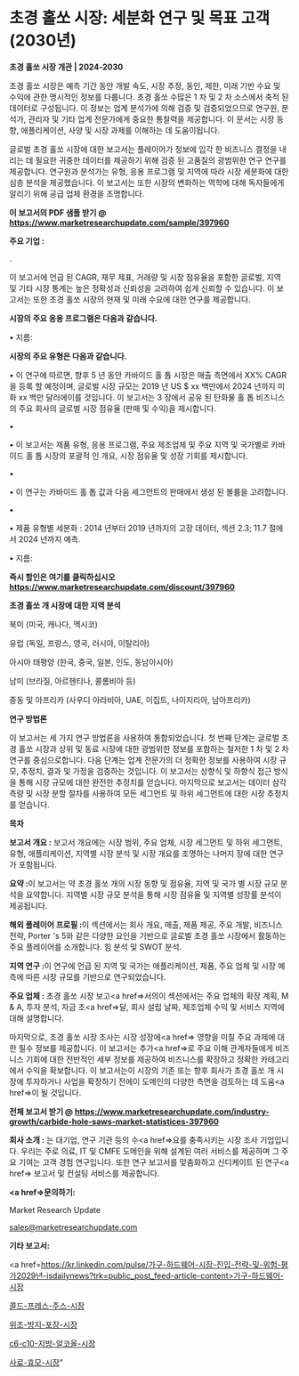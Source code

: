 # 초경 홀쏘 시장: 세분화 연구 및 목표 고객(2030년)

<strong>초경 홀쏘 시장 개관 | 2024-2030</strong>

초경 홀쏘 시장은 예측 기간 동안 개발 속도, 시장 추정, 동인, 제한, 미래 기반 수요 및 수익에 관한 명시적인 정보를 다룹니다.  초경 홀쏘  수많은 1 차 및 2 차 소스에서 축적 된 데이터로 구성됩니다. 이 정보는 업계 분석가에 의해 검증 및 검증되었으므로 연구원, 분석가, 관리자 및 기타 업계 전문가에게 중요한 통찰력을 제공합니다. 이 문서는 시장 동향, 애플리케이션, 사양 및 시장 과제를 이해하는 데 도움이됩니다.

글로벌 초경 홀쏘 시장에 대한 보고서는 플레이어가 정보에 입각 한 비즈니스 결정을 내리는 데 필요한 귀중한 데이터를 제공하기 위해 검증 된 고품질의 광범위한 연구 연구를 제공합니다. 연구원과 분석가는 유형, 응용 프로그램 및 지역에 따라 시장 세분화에 대한 심층 분석을 제공했습니다. 이 보고서는 또한 시장의 변화하는 역학에 대해 독자들에게 알리기 위해 공급 업체 환경을 조명합니다.



<strong>이 보고서의 PDF 샘플 받기 @ <a href=https://www.marketresearchupdate.com/sample/397960>https://www.marketresearchupdate.com/sample/397960</a></strong>



<strong>주요 기업 :</strong>

.

이 보고서에 언급 된 CAGR, 재무 제표, 거래량 및 시장 점유율을 포함한 글로벌, 지역 및 기타 시장 통계는 높은 정확성과 신뢰성을 고려하여 쉽게 신뢰할 수 있습니다. 이 보고서는 또한 초경 홀쏘 시장의 현재 및 미래 수요에 대한 연구를 제공합니다.



<strong>시장의 주요 응용 프로그램은 다음과 같습니다.</strong>

• 지름:



<strong>시장의 주요 유형은 다음과 같습니다.</strong>

• 이 연구에 따르면, 향후 5 년 동안 카바이드 홀 톱 시장은 매출 측면에서 XX% CAGR을 등록 할 예정이며, 글로벌 시장 규모는 2019 년 US $ xx 백만에서 2024 년까지 미화 xx 백만 달러에이를 것입니다. 이 보고서는 3 장에서 공유 된 탄화물 홀 톱 비즈니스의 주요 회사의 글로벌 시장 점유율 (판매 및 수익)을 제시합니다.

• 

• 이 보고서는 제품 유형, 응용 프로그램, 주요 제조업체 및 주요 지역 및 국가별로 카바이드 홀 톱 시장의 포괄적 인 개요, 시장 점유율 및 성장 기회를 제시합니다.

• 

• 이 연구는 카바이드 홀 톱 값과 다음 세그먼트의 판매에서 생성 된 볼륨을 고려합니다.

• 

• 제품 유형별 세분화 : 2014 년부터 2019 년까지의 고장 데이터, 섹션 2.3; 11.7 절에서 2024 년까지 예측.

• 지름:



<strong>즉시 할인은 여기를 클릭하십시오 <a href=https://www.marketresearchupdate.com/discount/397960>https://www.marketresearchupdate.com/discount/397960</a></strong>



<strong>초경 홀쏘 개 시장에 대한 지역 분석</strong>

북미 (미국, 캐나다, 멕시코)

유럽 (독일, 프랑스, 영국, 러시아, 이탈리아)

아시아 태평양 (한국, 중국, 일본, 인도, 동남아시아)

남미 (브라질, 아르헨티나, 콜롬비아 등)

중동 및 아프리카 (사우디 아라비아, UAE, 이집트, 나이지리아, 남아프리카)



<strong>연구 방법론</strong>

이 보고서는 세 가지 연구 방법론을 사용하여 통합되었습니다. 첫 번째 단계는 글로벌 초경 홀쏘 시장과 상위 및 동료 시장에 대한 광범위한 정보를 포함하는 철저한 1 차 및 2 차 연구를 중심으로합니다. 다음 단계는 업계 전문가의 더 정확한 정보를 사용하여 시장 규모, 추정치, 결과 및 가정을 검증하는 것입니다. 이 보고서는 상향식 및 하향식 접근 방식을 통해 시장 규모에 대한 완전한 추정치를 얻습니다. 마지막으로 보고서는 데이터 삼각 측량 및 시장 분할 절차를 사용하여 모든 세그먼트 및 하위 세그먼트에 대한 시장 추정치를 얻습니다.



<strong>목차</strong>



<strong>보고서 개요 :</strong> 보고서 개요에는 시장 범위, 주요 업체, 시장 세그먼트 및 하위 세그먼트, 유형, 애플리케이션, 지역별 시장 분석 및 시장 개요를 조명하는 나머지 장에 대한 연구가 포함됩니다.



<strong>요약 :</strong>이 보고서는 약 초경 홀쏘 개의 시장 동향 및 점유율, 지역 및 국가 별 시장 규모 분석을 요약합니다. 지역별 시장 규모 분석을 통해 시장 점유율 및 지역별 성장률 분석이 제공됩니다.



<strong>해외 플레이어 프로필 :</strong>이 섹션에서는 회사 개요, 매출, 제품 제공, 주요 개발, 비즈니스 전략, Porter 's 5와 같은 다양한 요인을 기반으로 글로벌 초경 홀쏘 시장에서 활동하는 주요 플레이어를 소개합니다. 힘 분석 및 SWOT 분석.



<strong>지역 연구 :</strong>이 연구에 언급 된 지역 및 국가는 애플리케이션, 제품, 주요 업체 및 시장 예측에 따른 시장 규모를 기반으로 연구되었습니다.



<strong>주요 업체 :</strong> 초경 홀쏘 시장 보고<a href=>서의이 </a>섹션에서는 주요 업체의 확장 계획, M &amp; A, 투자 분석, 자금 조<a href=>달, 회</a>사 설립 날짜, 제조업체 수익 및 서비스 지역에 대해 설명합니다.


마지막으로, 초경 홀쏘 시장 조사는 시장 성장에<a href=> 영향을 미칠 </a>주요 과제에 대한 필수 정보를 제공합니다. 이 보고서는 추가<a href=>로 주</a>요 이해 관계자들에게 비즈니스 기회에 대한 전반적인 세부 정보를 제공하여 비즈니스를 확장하고 정확한 카테고리에서 수익을 확보합니다. 이 보고서는이 시장의 기존 또는 향후 회사가 초경 홀쏘 개 시장에 투자하거나 사업을 확장하기 전에이 도메인의 다양한 측면을 검토하는 데 도움<a href=>이 될 </a>것입니다.



<strong>전체 보고서 받기 @ <a href=https://www.marketresearchupdate.com/industry-growth/carbide-hole-saws-market-statistices-397960>https://www.marketresearchupdate.com/industry-growth/carbide-hole-saws-market-statistices-397960</a></strong>



<strong>회사 소개 :</strong>
는 대기업, 연구 기관 등의 수<a href=>요를</a> 충족시키는 시장 조사 기업입니다. 우리는 주로 의료, IT 및 CMFE 도메인을 위해 설계된 여러 서비스를 제공하며 그 주요 기여는 고객 경험 연구입니다. 또한 연구 보고서를 맞춤화하고 신디케이트 된 연구<a href=> 보고서</a> 및 컨설팅 서비스를 제공합니다.



<strong><a href=>문의하기:</a></strong>

Market Research Update

sales@marketresearchupdate.com



<strong>기타 보고서:</strong>

<a href=https://kr.linkedin.com/pulse/가구-하드웨어-시장-진입-전략-및-위험-평가2029년-isdailynews?trk=public_post_feed-article-content>가구-하드웨어-시장</a>

<a href=https://www.linkedin.com/pulse/콜드-프레스-주스-시장-진입-전략-및-위험-평가2029년-isdailynews-bmtdf/>콜드-프레스-주스-시장</a>

<a href=https://www.linkedin.com/pulse/위조-방지-포장-시장-진입-전략-및-위험-평가2029년-survey-spotlight-pro-24-analysis-ndyzf/>위조-방지-포장-시장</a>

<a href=https://www.linkedin.com/pulse/c6-c10-지방-알코올-시장-경쟁-분석-및-성장-잠재력-2029-j1m4f/>c6-c10-지방-알코올-시장</a>

<a href=https://www.linkedin.com/pulse/사료-효모-시장-동향-및-성장-전망-consumer-connection-chronicles-24--mm5fc/>사료-효모-시장</a>"
